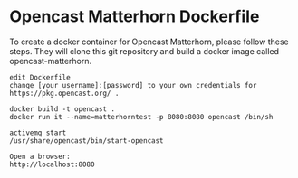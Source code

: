 Opencast Matterhorn Dockerfile
==============================

To create a docker container for Opencast Matterhorn, please follow these steps.
They will clone this git repository and build a docker image called
opencast-matterhorn.

```
edit Dockerfile
change [your_username]:[password] to your own credentials for https://pkg.opencast.org/ .

docker build -t opencast .
docker run it --name=matterhorntest -p 8080:8080 opencast /bin/sh

activemq start
/usr/share/opencast/bin/start-opencast

Open a browser:
http://localhost:8080
```
